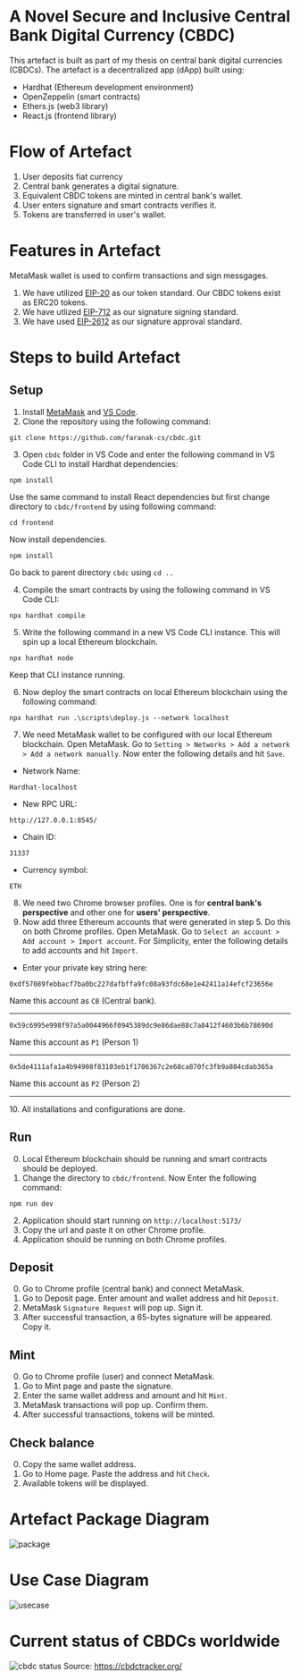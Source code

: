 # A Novel Secure and Inclusive Central Bank Digital Currency (CBDC)
This artefact is built as part of my thesis on central bank digital currencies (CBDCs). The artefact is a decentralized app (dApp) built using:
- Hardhat (Ethereum development environment)
- OpenZeppelin (smart contracts)
- Ethers.js (web3 library)
- React.js (frontend library)
# Flow of Artefact
1. User deposits fiat currency
2. Central bank generates a digital signature.
3. Equivalent CBDC tokens are minted in central bank's wallet. 
4. User enters signature and smart contracts verifies it.
5. Tokens are transferred in user's wallet.
# Features in Artefact
MetaMask wallet is used to confirm transactions and sign messgages.
1. We have utilized [EIP-20](https://eips.ethereum.org/EIPS/eip-20) as our token standard. Our CBDC tokens exist as ERC20 tokens.
2. We have utlized [EIP-712](https://eips.ethereum.org/EIPS/eip-712) as our signature signing standard. 
3. We have used [EIP-2612](https://eips.ethereum.org/EIPS/eip-2612) as our signature approval standard.
# Steps to build Artefact
## Setup
1. Install [MetaMask](https://chromewebstore.google.com/detail/metamask/nkbihfbeogaeaoehlefnkodbefgpgknn) and [VS Code](https://code.visualstudio.com/).
2. Clone the repository using the following command:
```
git clone https://github.com/faranak-cs/cbdc.git
```
3. Open `cbdc` folder in VS Code and enter the following command in VS Code CLI to install Hardhat dependencies:
```
npm install
```
Use the same command to install React dependencies but first change directory to `cbdc/frontend` by using following command:
```
cd frontend
```
Now install dependencies.
```
npm install
```
Go back to parent directory `cbdc` using `cd ..`

4. Compile the smart contracts by using the following command in VS Code CLI:
```
npx hardhat compile
```
5. Write the following command in a new VS Code CLI instance. This will spin up a local Ethereum blockchain.
```
npx hardhat node
```
Keep that CLI instance running.

6. Now deploy the smart contracts on local Ethereum blockchain using the following command:
```
npx hardhat run .\scripts\deploy.js --network localhost
```
7. We need MetaMask wallet to be configured with our local Ethereum blockchain. Open MetaMask. Go to `Setting > Networks > Add a network > Add a network manually`. Now enter the following details and hit `Save`.

- Network Name:
```
Hardhat-localhost
```
- New RPC URL:
```
http://127.0.0.1:8545/
```
- Chain ID:
```
31337
```
- Currency symbol:
```
ETH
```
8. We need two Chrome browser profiles. One is for **central bank's perspective** and other one for **users' perspective**.
9. Now add three Ethereum accounts that were generated in step 5. Do this on both Chrome profiles. Open MetaMask. Go to `Select an account > Add account > Import account`. For Simplicity, enter the following details to add accounts and hit `Import`. 

- Enter your private key string here:
```
0xdf57089febbacf7ba0bc227dafbffa9fc08a93fdc68e1e42411a14efcf23656e
```
Name this account as `CB` (Central bank).
<hr>

```
0x59c6995e998f97a5a0044966f0945389dc9e86dae88c7a8412f4603b6b78690d
```
Name this account as `P1` (Person 1)
<hr>

```
0x5de4111afa1a4b94908f83103eb1f1706367c2e68ca870fc3fb9a804cdab365a
```
Name this account as `P2` (Person 2)
<hr>
10. All installations and configurations are done.

## Run
0. Local Ethereum blockchain should be running and smart contracts should be deployed.
1. Change the directory to `cbdc/frontend`. Now Enter the following command:
```
npm run dev
```
2. Application should start running on `http://localhost:5173/`
3. Copy the url and paste it on other Chrome profile.
4. Application should be running on both Chrome profiles.
## Deposit
0. Go to Chrome profile (central bank) and connect MetaMask.
1. Go to Deposit page. Enter amount and wallet address and hit `Deposit`.
2. MetaMask `Signature Request` will pop up. Sign it.
3. After successful transaction, a 65-bytes signature will be appeared. Copy it.
## Mint
0. Go to Chrome profile (user) and connect MetaMask.
1. Go to Mint page and paste the signature.
2. Enter the same wallet address and amount and hit `Mint`.
3. MetaMask transactions will pop up. Confirm them.
4. After successful transactions, tokens will be minted. 
## Check balance
0. Copy the same wallet address.
1. Go to Home page. Paste the address and hit `Check`.
2. Available tokens will be displayed.
# Artefact Package Diagram
![package](https://github.com/faranak-cs/cbdc/assets/73027299/aeaae73e-0a67-4067-8429-04bc57739222)
# Use Case Diagram
![usecase](https://github.com/faranak-cs/cbdc/assets/73027299/cfc27d22-b1f3-498d-836f-436db2fc0277)
# Current status of CBDCs worldwide 
![cbdc status](https://github.com/faranak-cs/cbdc/assets/73027299/74c1c22e-fcde-4077-968e-70e231e248c1)
Source: https://cbdctracker.org/
